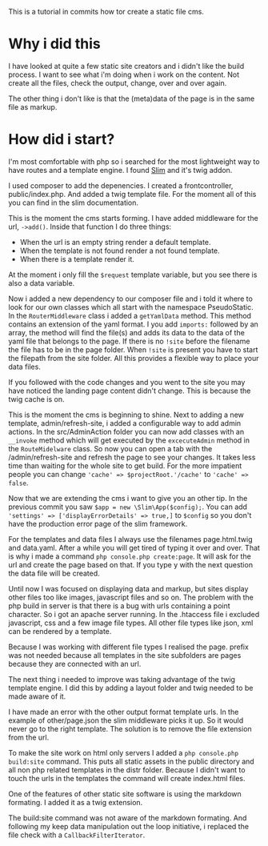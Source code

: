 This is a tutorial in commits how tor create a static file cms.

# Why i did this

I have looked at quite a few static site creators and i didn't like the build process. 
I want to see what i'm doing when i work on the content. Not create all the files, check the output, change, over and over again.
 
The other thing i don't like is that the (meta)data of the page is in the same file as markup.
 
# How did i start?

I'm most comfortable with php so i searched for the most lightweight way to have routes and a template engine.
I found [Slim](https://www.slimframework.com) and it's twig addon.

I used composer to add the depenencies. I created a frontcontroller, public/index.php. And added a twig template file. 
For the moment all of this you can find in the slim documentation.

This is the moment the cms starts forming. I have added middleware for the url, `->add()`.
Inside that function I do three things:

* When the url is an empty string render a default template.
* When the template is not found render a not found template.
* When there is a template render it.

At the moment i only fill the `$request` template variable, but you see there is also a data variable.

Now i added a new dependency to our composer file and i told it where to look for our own classes which all start with the namespace PseudoStatic.
In the `RouterMiddleware` class i added a `getYamlData` method. This method contains an extension of the yaml format.
I you add `imports:` followed by an array, the method will find the file(s) and adds its data to the data of the yaml file that belongs to the page.
If there is no `!site` before the filename the file has to be in the page folder. When `!site` is present you have to start the filepath from the site folder.
All this provides a flexible way to place your data files.

If you followed with the code changes and you went to the site you may have noticed the landing page content didn't change.
This is because the twig cache is on.

This is the moment the cms is beginning to shine. Next to adding a new template, admin/refresh-site, i added a configurable way to add admin actions.
In the src/AdminAction folder you can now add classes with an `__invoke` method which will get executed by the `excecuteAdmin` method in the `RouteMidelware` class.
So now you can open a tab with the /admin/refresh-site and refresh the page to see your changes. It takes less time than waiting for the whole site to get build.
For the more impatient people you can change `'cache' => $projectRoot.'/cache'` to `'cache' => false`. 

Now that we are extending the cms i want to give you an other tip. In the previous commit you saw `$app = new \Slim\App($config);`.
You can add `'settings' => ['displayErrorDetails' => true,]` to `$config` so you don't have the production error page of the slim framework.
 
For the templates and data files I always use the filenames page.html.twig and data.yaml. 
After a while you will get tired of typing it over and over. That is why i made a command `php console.php create:page`.
It will ask for the url and create the page based on that. If you type y with the next question the data file will be created.

Until now I was focused on displaying data and markup, but sites display other files too like images, javascript files and so on.
The problem with the php build in server is that there is a bug with urls containing a point character. So i got an apache server running.
In the .htaccess file i excluded javascript, css and a few image file types. All other file types like json, xml can be rendered by a template.

Because I was working with different file types I realised the page. prefix was not needed because all templates in the site subfolders are pages because they are connected with an url.

The next thing i needed to improve was taking advantage of the twig template engine. 
I did this by adding a layout folder and twig needed to be made aware of it.

I have made an error with the other output format template urls. 
In the example of other/page.json the slim middleware picks it up. 
So it would never go to the right template. The solution is to remove the file extension from the url.
 
To make the site work on html only servers I added a `php console.php build:site` command. 
This puts all static assets in the public directory and all non php related templates in the distr folder.
Because I didn't want to touch the urls in the templates the command will create index.html files.

One of the features of other static site software is using the markdown formating. I added it as a twig extension.
  
The build:site command was not aware of the markdown formating. 
And following my keep data manipulation out the loop initiative, i replaced the file check with a `CallbackFilterIterator`.   